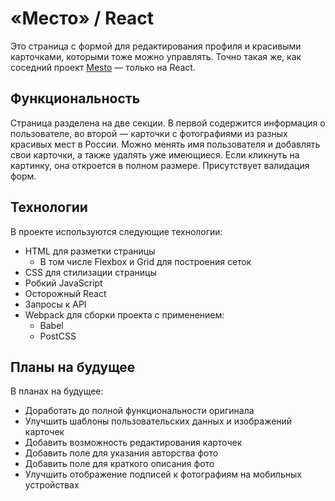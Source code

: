 # «Место» / React

Это страница с формой для редактирования профиля и красивыми карточками, которыми тоже можно управлять. Точно такая же, как соседний проект [Mesto](http://github.com/ooohrayyy/mesto) — только на React.

## Функциональность

Страница разделена на две секции. В первой содержится информация о пользователе, во второй — карточки с фотографиями из разных красивых мест в России. Можно менять имя пользователя и добавлять свои карточки, а также удалять уже имеющиеся. Если кликнуть на картинку, она откроется в полном размере. Присутствует валидация форм.

## Технологии

В проекте используются следующие технологии:

  - HTML для разметки страницы
    - В том числе Flexbox и Grid для построения сеток
  - CSS для стилизации страницы
  - Робкий JavaScript
  - Осторожный React
  - Запросы к API
  - Webpack для сборки проекта с применением:
    - Babel
    - PostCSS

## Планы на будущее

В планах на будущее:

  - Доработать до полной функциональности оригинала
  - Улучшить шаблоны пользовательских данных и изображений карточек
  - Добавить возможность редактирования карточек
  - Добавить поле для указания авторства фото
  - Добавить поле для краткого описания фото
  - Улучшить отображение подписей к фотографиям на мобильных устройствах